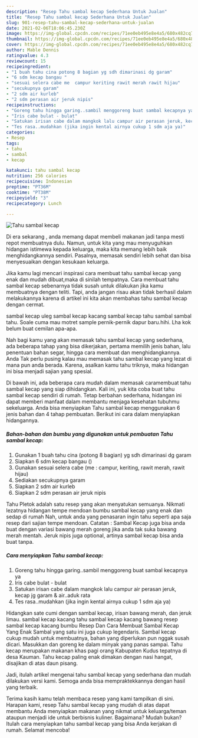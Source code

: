 ```yaml
---
description: "Resep Tahu sambal kecap Sederhana Untuk Jualan"
title: "Resep Tahu sambal kecap Sederhana Untuk Jualan"
slug: 901-resep-tahu-sambal-kecap-sederhana-untuk-jualan
date: 2021-02-06T18:06:45.230Z
image: https://img-global.cpcdn.com/recipes/71ee0eb495e8e4a5/680x482cq70/tahu-sambal-kecap-foto-resep-utama.jpg
thumbnail: https://img-global.cpcdn.com/recipes/71ee0eb495e8e4a5/680x482cq70/tahu-sambal-kecap-foto-resep-utama.jpg
cover: https://img-global.cpcdn.com/recipes/71ee0eb495e8e4a5/680x482cq70/tahu-sambal-kecap-foto-resep-utama.jpg
author: Mable Dennis
ratingvalue: 4.3
reviewcount: 15
recipeingredient:
- "1 buah tahu cina potong 8 bagian yg sdh dimarinasi dg garam"
- "6 sdm kecap bangau "
- "sesuai selera cabe me  campur keriting rawit merah rawit hijau"
- "secukupnya garam"
- "2 sdm air kurleb"
- "2 sdm perasan air jeruk nipis"
recipeinstructions:
- "Goreng tahu hingga garing..sambil menggoreng buat sambal kecapnya ya"
- "Iris cabe bulat - bulat"
- "Satukan irisan cabe dalam mangkok lalu campur air perasan jeruk, kecap jg garam &amp; air..aduk rata"
- "Tes rasa..mudahkan (jika ingin kental airnya cukup 1 sdm aja ya)"
categories:
- Resep
tags:
- tahu
- sambal
- kecap

katakunci: tahu sambal kecap 
nutrition: 256 calories
recipecuisine: Indonesian
preptime: "PT36M"
cooktime: "PT38M"
recipeyield: "3"
recipecategory: Lunch

---
```



![Tahu sambal kecap](https://img-global.cpcdn.com/recipes/71ee0eb495e8e4a5/680x482cq70/tahu-sambal-kecap-foto-resep-utama.jpg)

Di era  sekarang , anda memang dapat membeli makanan jadi tanpa mesti repot membuatnya dulu. Namun, untuk kita yang mau menyuguhkan hidangan istimewa kepada keluarga, maka kita memang lebih baik menghidangkannya sendiri. Pasalnya, memasak sendiri lebih sehat dan bisa menyesuaikan dengan kesukaan keluarga.

Jika kamu lagi mencari inspirasi cara membuat tahu sambal kecap yang enak dan mudah dibuat,maka di sinilah tempatnya. Cara membuat tahu sambal kecap  sebenarnya tidak susah untuk dilakukan jika kamu membuatnya dengan teliti. Tapi, anda jangan risau akan tidak berhasil dalam melakukannya 
karena di artikel ini kita akan membahas tahu sambal kecap dengan cermat.  

sambal kecap uleg sambal kecap kacang sambal kecap tahu sambal sambal tahu. Soale cuma mau motret sample pernik-pernik dapur baru.hihi. Lha kok belum buat cemilan apa-apa.

Nah bagi kamu yang akan memasak tahu sambal kecap yang sederhana, ada beberapa tahap yang bisa dikerjakan, pertama memilih jenis bahan, lalu penentuan bahan segar, hingga cara membuat dan menghidangkannya. Anda Tak perlu pusing kalau mau memasak tahu sambal kecap yang lezat di mana pun anda berada. Karena, asalkan kamu  tahu triknya, maka hidangan ini bisa menjadi sajian yang spesial.

Di bawah ini, ada beberapa cara mudah dalam memasak caramembuat tahu sambal kecap yang siap dihidangkan. Kali ini, yuk kita coba buat tahu sambal kecap sendiri di rumah. Tetap berbahan sederhana, hidangan ini dapat memberi manfaat dalam membantu menjaga kesehatan tubuhmu sekeluarga. Anda bisa menyiapkan Tahu sambal kecap menggunakan 6 jenis bahan dan 4 tahap pembuatan. Berikut ini cara dalam menyiapkan hidangannya.

<!--inarticleads1-->

##### Bahan-bahan dan bumbu yang digunakan untuk pembuatan Tahu sambal kecap:

1. Gunakan 1 buah tahu cina (potong 8 bagian) yg sdh dimarinasi dg garam
1. Siapkan 6 sdm kecap bangau ()
1. Gunakan sesuai selera cabe (me : campur, keriting, rawit merah, rawit hijau)
1. Sediakan secukupnya garam
1. Siapkan 2 sdm air kurleb
1. Siapkan 2 sdm perasan air jeruk nipis


Tahu Pletok adalah satu resep yang akan menyatukan semuanya. Nikmati lezatnya hidangan tempe mendoan bumbu sambal kecap yang enak dan sedap di rumah Nah, untuk anda yang penasaran ingin tahu seperti apa saja resep dari sajian tempe mendoan. Catatan : Sambal Kecap juga bisa anda buat dengan variasi bawang merah goreng jika anda tak suka bawang merah mentah. Jeruk nipis juga optional, artinya sambal kecap bisa anda buat tanpa. 

<!--inarticleads2-->

##### Cara menyiapkan Tahu sambal kecap:

1. Goreng tahu hingga garing..sambil menggoreng buat sambal kecapnya ya
1. Iris cabe bulat - bulat
1. Satukan irisan cabe dalam mangkok lalu campur air perasan jeruk, kecap jg garam &amp; air..aduk rata
1. Tes rasa..mudahkan (jika ingin kental airnya cukup 1 sdm aja ya)


Hidangkan sate cumi dengan sambal kecap, irisan bawang merah, dan jeruk limau. sambal kecap kacang tahu sambal kecap kacang bawang resep sambal kecap kacang bumbu Resep Dan Cara Membuat Sambal Kecap Yang Enak Sambal yang satu ini juga cukup legendaris. Sambal kecap cukup mudah untuk membuatnya, bahan yang diperlukan pun nggak susah dicari. Masukkan dan goreng ke dalam minyak yang panas sampai. Tahu kecap merupakan makanan khas pagi orang Kabupaten Kudus tepatnya di desa Kauman. Tahu kecap paling enak dimakan dengan nasi hangat, disajikan di atas daun pisang. 

Jadi, itulah artikel mengenai  tahu sambal kecap  yang sederhana dan mudah dilakukan versi kami. Semoga anda bisa mempraktekkannya dengan hasil yang terbaik. 

Terima kasih kamu telah membaca resep yang kami tampilkan di sini. Harapan kami, resep  Tahu sambal kecap yang mudah di atas dapat membantu Anda menyiapkan makanan yang nikmat untuk keluarga/teman ataupun menjadi ide untuk berbisnis kuliner. Bagaimana? Mudah bukan? Itulah cara menyiapkan tahu sambal kecap yang bisa Anda kerjakan di rumah. Selamat mencoba!

